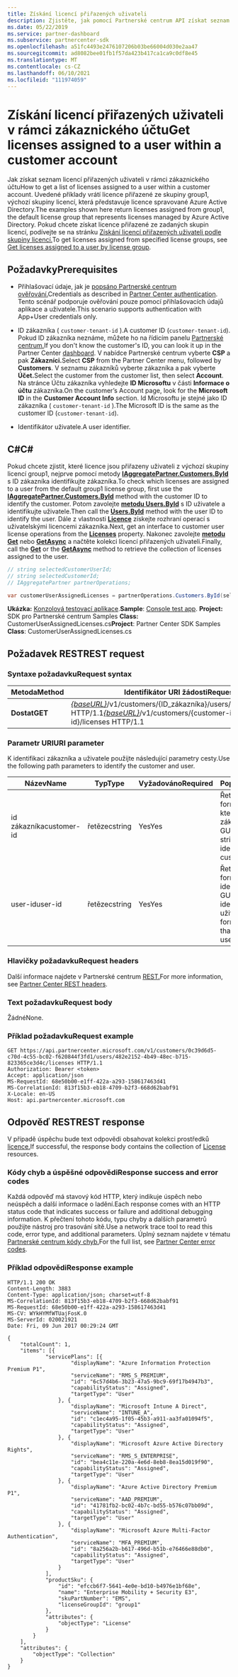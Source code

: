 ```yaml
---
title: Získání licencí přiřazených uživateli
description: Zjistěte, jak pomocí Partnerské centrum API získat seznam licencí přiřazených uživateli v rámci zákaznického účtu.
ms.date: 05/22/2019
ms.service: partner-dashboard
ms.subservice: partnercenter-sdk
ms.openlocfilehash: a51fc4493e2476107206b03be66004d030e2aa47
ms.sourcegitcommit: ad8082bee01fb1f57da423b417ca1ca9c0df8e45
ms.translationtype: MT
ms.contentlocale: cs-CZ
ms.lasthandoff: 06/10/2021
ms.locfileid: "111974059"
---
```

# <a name="get-licenses-assigned-to-a-user-within-a-customer-account"></a><span data-ttu-id="7d444-103">Získání licencí přiřazených uživateli v rámci zákaznického účtu</span><span class="sxs-lookup"><span data-stu-id="7d444-103">Get licenses assigned to a user within a customer account</span></span>

<span data-ttu-id="7d444-104">Jak získat seznam licencí přiřazených uživateli v rámci zákaznického účtu</span><span class="sxs-lookup"><span data-stu-id="7d444-104">How to get a list of licenses assigned to a user within a customer account.</span></span> <span data-ttu-id="7d444-105">Uvedené příklady vrátí licence přiřazené ze skupiny group1, výchozí skupiny licencí, která představuje licence spravované Azure Active Directory.</span><span class="sxs-lookup"><span data-stu-id="7d444-105">The examples shown here return licenses assigned from group1, the default license group that represents licenses managed by Azure Active Directory.</span></span> <span data-ttu-id="7d444-106">Pokud chcete získat licence přiřazené ze zadaných skupin licencí, podívejte se na stránku [Získání licencí přiřazených uživateli podle skupiny licencí.](get-licenses-assigned-to-a-user-by-license-group.md)</span><span class="sxs-lookup"><span data-stu-id="7d444-106">To get licenses assigned from specified license groups, see [Get licenses assigned to a user by license group](get-licenses-assigned-to-a-user-by-license-group.md).</span></span>

## <a name="prerequisites"></a><span data-ttu-id="7d444-107">Požadavky</span><span class="sxs-lookup"><span data-stu-id="7d444-107">Prerequisites</span></span>

- <span data-ttu-id="7d444-108">Přihlašovací údaje, jak je [popsáno Partnerské centrum ověřování.](partner-center-authentication.md)</span><span class="sxs-lookup"><span data-stu-id="7d444-108">Credentials as described in [Partner Center authentication](partner-center-authentication.md).</span></span> <span data-ttu-id="7d444-109">Tento scénář podporuje ověřování pouze pomocí přihlašovacích údajů aplikace a uživatele.</span><span class="sxs-lookup"><span data-stu-id="7d444-109">This scenario supports authentication with App+User credentials only.</span></span>

- <span data-ttu-id="7d444-110">ID zákazníka ( `customer-tenant-id` ).</span><span class="sxs-lookup"><span data-stu-id="7d444-110">A customer ID (`customer-tenant-id`).</span></span> <span data-ttu-id="7d444-111">Pokud ID zákazníka neznáme, můžete ho na řídicím panelu [Partnerské centrum.](https://partner.microsoft.com/dashboard)</span><span class="sxs-lookup"><span data-stu-id="7d444-111">If you don't know the customer's ID, you can look it up in the Partner Center [dashboard](https://partner.microsoft.com/dashboard).</span></span> <span data-ttu-id="7d444-112">V nabídce Partnerské centrum vyberte **CSP** a pak **Zákazníci.**</span><span class="sxs-lookup"><span data-stu-id="7d444-112">Select **CSP** from the Partner Center menu, followed by **Customers**.</span></span> <span data-ttu-id="7d444-113">V seznamu zákazníků vyberte zákazníka a pak vyberte **Účet.**</span><span class="sxs-lookup"><span data-stu-id="7d444-113">Select the customer from the customer list, then select **Account**.</span></span> <span data-ttu-id="7d444-114">Na stránce Účtu zákazníka vyhledejte **ID Microsoftu** v části **Informace o účtu** zákazníka.</span><span class="sxs-lookup"><span data-stu-id="7d444-114">On the customer’s Account page, look for the **Microsoft ID** in the **Customer Account Info** section.</span></span> <span data-ttu-id="7d444-115">Id Microsoftu je stejné jako ID zákazníka ( `customer-tenant-id` ).</span><span class="sxs-lookup"><span data-stu-id="7d444-115">The Microsoft ID is the same as the customer ID  (`customer-tenant-id`).</span></span>

- <span data-ttu-id="7d444-116">Identifikátor uživatele.</span><span class="sxs-lookup"><span data-stu-id="7d444-116">A user identifier.</span></span>

## <a name="c"></a><span data-ttu-id="7d444-117">C\#</span><span class="sxs-lookup"><span data-stu-id="7d444-117">C\#</span></span>

<span data-ttu-id="7d444-118">Pokud chcete zjistit, které licence jsou přiřazeny uživateli z výchozí skupiny licencí group1, nejprve pomocí metody [**IAggregatePartner.Customers.ById**](/dotnet/api/microsoft.store.partnercenter.customers.icustomercollection.byid) s ID zákazníka identifikujte zákazníka.</span><span class="sxs-lookup"><span data-stu-id="7d444-118">To check which licenses are assigned to a user from the default group1 license group, first use the [**IAggregatePartner.Customers.ById**](/dotnet/api/microsoft.store.partnercenter.customers.icustomercollection.byid) method with the customer ID to identify the customer.</span></span> <span data-ttu-id="7d444-119">Potom zavolejte [**metodu Users.ById**](/dotnet/api/microsoft.store.partnercenter.customerusers.icustomerusercollection.byid) s ID uživatele a identifikujte uživatele.</span><span class="sxs-lookup"><span data-stu-id="7d444-119">Then call the [**Users.ById**](/dotnet/api/microsoft.store.partnercenter.customerusers.icustomerusercollection.byid) method with the user ID to identify the user.</span></span> <span data-ttu-id="7d444-120">Dále z vlastnosti [**Licence**](/dotnet/api/microsoft.store.partnercenter.customerusers.icustomeruser.licenses) získejte rozhraní operací s uživatelskými licencemi zákazníka.</span><span class="sxs-lookup"><span data-stu-id="7d444-120">Next, get an interface to customer user license operations from the [**Licenses**](/dotnet/api/microsoft.store.partnercenter.customerusers.icustomeruser.licenses) property.</span></span> <span data-ttu-id="7d444-121">Nakonec zavolejte [**metodu Get**](/dotnet/api/microsoft.store.partnercenter.customerusers.icustomeruserlicensecollection.get) nebo [**GetAsync**](/dotnet/api/microsoft.store.partnercenter.customerusers.icustomeruserlicensecollection.getasync) a načtěte kolekci licencí přiřazených uživateli.</span><span class="sxs-lookup"><span data-stu-id="7d444-121">Finally, call the [**Get**](/dotnet/api/microsoft.store.partnercenter.customerusers.icustomeruserlicensecollection.get) or the [**GetAsync**](/dotnet/api/microsoft.store.partnercenter.customerusers.icustomeruserlicensecollection.getasync) method to retrieve the collection of licenses assigned to the user.</span></span>

``` csharp
// string selectedCustomerUserId;
// string selectedCustomerId;
// IAggregatePartner partnerOperations;

var customerUserAssignedLicenses = partnerOperations.Customers.ById(selectedCustomerId).Users.ById(selectedCustomerUserId).Licenses.Get();
```

<span data-ttu-id="7d444-122">**Ukázka:** [Konzolová testovací aplikace](console-test-app.md).</span><span class="sxs-lookup"><span data-stu-id="7d444-122">**Sample**: [Console test app](console-test-app.md).</span></span> <span data-ttu-id="7d444-123">**Project:** SDK pro Partnerské centrum Samples **Class:** CustomerUserAssignedLicenses.cs</span><span class="sxs-lookup"><span data-stu-id="7d444-123">**Project**: Partner Center SDK Samples **Class**: CustomerUserAssignedLicenses.cs</span></span>

## <a name="rest-request"></a><span data-ttu-id="7d444-124">Požadavek REST</span><span class="sxs-lookup"><span data-stu-id="7d444-124">REST request</span></span>

### <a name="request-syntax"></a><span data-ttu-id="7d444-125">Syntaxe požadavku</span><span class="sxs-lookup"><span data-stu-id="7d444-125">Request syntax</span></span>

| <span data-ttu-id="7d444-126">Metoda</span><span class="sxs-lookup"><span data-stu-id="7d444-126">Method</span></span>  | <span data-ttu-id="7d444-127">Identifikátor URI žádosti</span><span class="sxs-lookup"><span data-stu-id="7d444-127">Request URI</span></span>                                                                                              |
|---------|----------------------------------------------------------------------------------------------------------|
| <span data-ttu-id="7d444-128">**Dostat**</span><span class="sxs-lookup"><span data-stu-id="7d444-128">**GET**</span></span> | <span data-ttu-id="7d444-129">[*{baseURL}*](partner-center-rest-urls.md)/v1/customers/{ID_zákazníka}/users/{ID_uživatele}/licence HTTP/1.1</span><span class="sxs-lookup"><span data-stu-id="7d444-129">[*{baseURL}*](partner-center-rest-urls.md)/v1/customers/{customer-id}/users/{user-id}/licenses HTTP/1.1</span></span> |

### <a name="uri-parameter"></a><span data-ttu-id="7d444-130">Parametr URI</span><span class="sxs-lookup"><span data-stu-id="7d444-130">URI parameter</span></span>

<span data-ttu-id="7d444-131">K identifikaci zákazníka a uživatele použijte následující parametry cesty.</span><span class="sxs-lookup"><span data-stu-id="7d444-131">Use the following path parameters to identify the customer and user.</span></span>

| <span data-ttu-id="7d444-132">Název</span><span class="sxs-lookup"><span data-stu-id="7d444-132">Name</span></span>        | <span data-ttu-id="7d444-133">Typ</span><span class="sxs-lookup"><span data-stu-id="7d444-133">Type</span></span>   | <span data-ttu-id="7d444-134">Vyžadováno</span><span class="sxs-lookup"><span data-stu-id="7d444-134">Required</span></span> | <span data-ttu-id="7d444-135">Popis</span><span class="sxs-lookup"><span data-stu-id="7d444-135">Description</span></span>                                           |
|-------------|--------|----------|-------------------------------------------------------|
| <span data-ttu-id="7d444-136">id zákazníka</span><span class="sxs-lookup"><span data-stu-id="7d444-136">customer-id</span></span> | <span data-ttu-id="7d444-137">řetězec</span><span class="sxs-lookup"><span data-stu-id="7d444-137">string</span></span> | <span data-ttu-id="7d444-138">Yes</span><span class="sxs-lookup"><span data-stu-id="7d444-138">Yes</span></span>      | <span data-ttu-id="7d444-139">Řetězec ve formátu GUID, který identifikuje zákazníka.</span><span class="sxs-lookup"><span data-stu-id="7d444-139">A GUID formatted string that identifies the customer.</span></span> |
| <span data-ttu-id="7d444-140">user-id</span><span class="sxs-lookup"><span data-stu-id="7d444-140">user-id</span></span>     | <span data-ttu-id="7d444-141">řetězec</span><span class="sxs-lookup"><span data-stu-id="7d444-141">string</span></span> | <span data-ttu-id="7d444-142">Yes</span><span class="sxs-lookup"><span data-stu-id="7d444-142">Yes</span></span>      | <span data-ttu-id="7d444-143">Řetězec formátovaný identifikátorem GUID, který identifikuje uživatele.</span><span class="sxs-lookup"><span data-stu-id="7d444-143">A GUID formatted string that identifies the user.</span></span>     |

### <a name="request-headers"></a><span data-ttu-id="7d444-144">Hlavičky požadavku</span><span class="sxs-lookup"><span data-stu-id="7d444-144">Request headers</span></span>

<span data-ttu-id="7d444-145">Další informace najdete v Partnerské centrum [REST.](headers.md)</span><span class="sxs-lookup"><span data-stu-id="7d444-145">For more information, see [Partner Center REST headers](headers.md).</span></span>

### <a name="request-body"></a><span data-ttu-id="7d444-146">Text požadavku</span><span class="sxs-lookup"><span data-stu-id="7d444-146">Request body</span></span>

<span data-ttu-id="7d444-147">Žádné</span><span class="sxs-lookup"><span data-stu-id="7d444-147">None.</span></span>

### <a name="request-example"></a><span data-ttu-id="7d444-148">Příklad požadavku</span><span class="sxs-lookup"><span data-stu-id="7d444-148">Request example</span></span>

```http
GET https://api.partnercenter.microsoft.com/v1/customers/0c39d6d5-c70d-4c55-bc02-f620844f3fd1/users/482e2152-4b49-48ec-b715-823365ce3d4c/licenses HTTP/1.1
Authorization: Bearer <token>
Accept: application/json
MS-RequestId: 68e50b00-e1ff-422a-a293-158617463d41
MS-CorrelationId: 813f15b3-eb18-4709-b2f3-668d62babf91
X-Locale: en-US
Host: api.partnercenter.microsoft.com
```

## <a name="rest-response"></a><span data-ttu-id="7d444-149">Odpověď REST</span><span class="sxs-lookup"><span data-stu-id="7d444-149">REST response</span></span>

<span data-ttu-id="7d444-150">V případě úspěchu bude text odpovědi obsahovat kolekci prostředků [licence.](license-resources.md#license)</span><span class="sxs-lookup"><span data-stu-id="7d444-150">If successful, the response body contains the collection of [License](license-resources.md#license) resources.</span></span>

### <a name="response-success-and-error-codes"></a><span data-ttu-id="7d444-151">Kódy chyb a úspěšné odpovědi</span><span class="sxs-lookup"><span data-stu-id="7d444-151">Response success and error codes</span></span>

<span data-ttu-id="7d444-152">Každá odpověď má stavový kód HTTP, který indikuje úspěch nebo neúspěch a další informace o ladění.</span><span class="sxs-lookup"><span data-stu-id="7d444-152">Each response comes with an HTTP status code that indicates success or failure and additional debugging information.</span></span> <span data-ttu-id="7d444-153">K přečtení tohoto kódu, typu chyby a dalších parametrů použijte nástroj pro trasování sítě.</span><span class="sxs-lookup"><span data-stu-id="7d444-153">Use a network trace tool to read this code, error type, and additional parameters.</span></span> <span data-ttu-id="7d444-154">Úplný seznam najdete v tématu [Partnerské centrum kódy chyb.](error-codes.md)</span><span class="sxs-lookup"><span data-stu-id="7d444-154">For the full list, see [Partner Center error codes](error-codes.md).</span></span>

### <a name="response-example"></a><span data-ttu-id="7d444-155">Příklad odpovědi</span><span class="sxs-lookup"><span data-stu-id="7d444-155">Response example</span></span>

```http
HTTP/1.1 200 OK
Content-Length: 3883
Content-Type: application/json; charset=utf-8
MS-CorrelationId: 813f15b3-eb18-4709-b2f3-668d62babf91
MS-RequestId: 68e50b00-e1ff-422a-a293-158617463d41
MS-CV: WYkHYMfWTUajFosK.0
MS-ServerId: 020021921
Date: Fri, 09 Jun 2017 00:29:24 GMT

{
    "totalCount": 1,
    "items": [{
            "servicePlans": [{
                    "displayName": "Azure Information Protection Premium P1",
                    "serviceName": "RMS_S_PREMIUM",
                    "id": "6c57d4b6-3b23-47a5-9bc9-69f17b4947b3",
                    "capabilityStatus": "Assigned",
                    "targetType": "User"
                }, {
                    "displayName": "Microsoft Intune A Direct",
                    "serviceName": "INTUNE_A",
                    "id": "c1ec4a95-1f05-45b3-a911-aa3fa01094f5",
                    "capabilityStatus": "Assigned",
                    "targetType": "User"
                }, {
                    "displayName": "Microsoft Azure Active Directory Rights",
                    "serviceName": "RMS_S_ENTERPRISE",
                    "id": "bea4c11e-220a-4e6d-8eb8-8ea15d019f90",
                    "capabilityStatus": "Assigned",
                    "targetType": "User"
                }, {
                    "displayName": "Azure Active Directory Premium P1",
                    "serviceName": "AAD_PREMIUM",
                    "id": "41781fb2-bc02-4b7c-bd55-b576c07bb09d",
                    "capabilityStatus": "Assigned",
                    "targetType": "User"
                }, {
                    "displayName": "Microsoft Azure Multi-Factor Authentication",
                    "serviceName": "MFA_PREMIUM",
                    "id": "8a256a2b-b617-496d-b51b-e76466e88db0",
                    "capabilityStatus": "Assigned",
                    "targetType": "User"
                }
            ],
            "productSku": {
                "id": "efccb6f7-5641-4e0e-bd10-b4976e1bf68e",
                "name": "Enterprise Mobility + Security E3",
                "skuPartNumber": "EMS",
                "licenseGroupId": "group1"
            },
            "attributes": {
                "objectType": "License"
            }
        }
    ],
    "attributes": {
        "objectType": "Collection"
    }
}
```